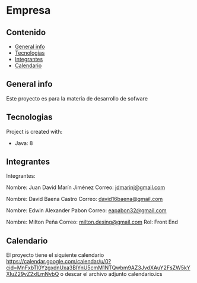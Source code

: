 # Empresa

## Contenido
* [General info](#general-info)
* [Tecnologias](#Tecnologias)
* [Integrantes](#Integrantes)
* [Calendario](#Calendario)
## General info
Este proyecto es para la materia de desarrollo de sofware
	
## Tecnologias
Project is created with:
* Java: 8
## Integrantes
Integrantes:

Nombre: Juan David Marín Jiménez 
Correo: jdmarinj@gmail.com

Nombre: David Baena Castro
Correo: david16baena@gmail.com

Nombre: Edwin Alexander Pabon
Correo: eapabon32@gmail.com

Nombre: Milton Peña
Correo: milton.desing@gmail.com
Rol: Front End

## Calendario
El proyecto tiene el siquiente calendario
https://calendar.google.com/calendar/u/0?cid=MnFxbTl0YzgxdnUxa3BlYnU5cmM1NTQwbm9AZ3JvdXAuY2FsZW5kYXIuZ29vZ2xlLmNvbQ
o descar el archivo adjunto calendario.ics